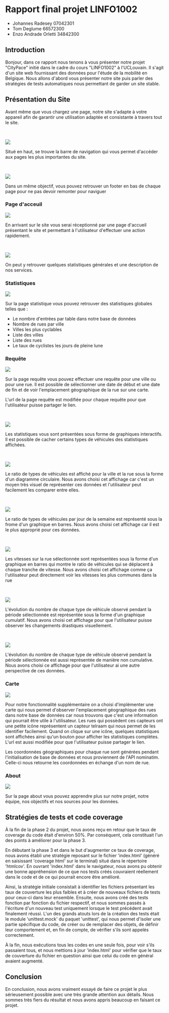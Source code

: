 # Rapport final projet LINFO1002
- Johannes Radesey 07042301
- Tom Deglume 66572300
- Enzo Andrade Orletti 34842300

## Introduction

Bonjour, dans ce rapport nous tenons à vous présenter notre projet "CityPace" initié dans le cadre du cours "LINFO1002" à l'UCLouvain. Il s'agit d'un site web fournissant des données pour l'étude de la mobilité en Belgique. Nous allons d'abord vous présenter notre site puis parler des stratégies de tests automatiques nous permettant de garder un site stable.

## Présentation du Site

Avant même que vous chargez une page, notre site s'adapte à votre appareil afin de garantir une utilisation adaptée et consistante à travers tout le site.

<br>

![](docs/rapport/navbar.png)

Situé en haut, se trouve la barre de navigation qui vous permet d'accéder aux pages les plus importantes du site.

<br>

![](docs/rapport/footer.png)

Dans un même objectif, vous pouvez retrouver un footer en bas de chaque page pour ne pas devoir remonter pour naviguer

### Page d'acceuil

![](docs/rapport/acceuil1.png)

En arrivant sur le site vous serai réceptionné par une page d'accueil présentant le site et permettant à l'utilisateur d'effectuer une action rapidement.

<br>

![](docs/rapport/acceuil2.png)

On peut y retrouver quelques statistiques générales et une description de nos services.

### Statistiques
![](docs/rapport/statistiques.png)

Sur la page statistique vous pouvez retrouver des statistiques globales telles que :
- Le nombre d'entrées par table dans notre base de données
- Nombre de rues par ville
- Villes les plus cyclables
- Liste des villes
- Liste des rues
- Le taux de cyclistes les jours de pleine lune 

### Requête
![](docs/rapport/requete1.png)

Sur la page requête vous pouvez effectuer une requête pour une ville ou pour une rue. Il est possible de sélectionner une date de début et une date de fin et de voir l'emplacement géographique de la rue sur une carte.

L'url de la page requête est modifiée pour chaque requête pour que l'utilisateur puisse partager le lien.

<br>

![](docs/rapport/requete3.png)

Les statistiques vous sont présentées sous forme de graphiques interactifs. Il est possible de cacher certains types de véhicules des statistiques affichées.

<br>

![](docs/rapport/requete2.png)

Le ratio de types de véhicules est affiché pour la ville et la rue sous la forme d'un diagramme circulaire. Nous avons choisi cet affichage car c'est un moyen très visuel de représenter ces données et l'utilisateur peut facilement les comparer entre elles.

<br>

![](docs/rapport/requete4.png)

Le ratio de types de véhicules par jour de la semaine est représenté sous la frome d'un graphique en barres. Nous avons choisi cet affichage car il est le plus approprié pour ces données.
<!-- ici il faut développer un peu plus -->

<br>

![](docs/rapport/requete5.png)

Les vitesses sur la rue sélectionnée sont représentées sous la forme d'un graphique en barres qui montre le ratio de véhicules qui se déplacent à chaque tranche de vitesse. Nous avons choisi cet affichage comme ça l'utilisateur peut directement voir les vitesses les plus communes dans la rue

<br>

![](docs/rapport/requete6.png)

L'évolution du nombre de chaque type de véhicule observé pendant la période sélectionnée est représentée sous la forme d'un graphique cumulatif. Nous avons choisi cet affichage pour que l'utilisateur puisse observer les changements drastiques visuellement.

<br>

![](docs/rapport/requete7.png)

L'évolution du nombre de chaque type de véhicule observé pendant la période sélectionnée est aussi représentée de manière non cumulative. Nous avons choisi ce affichage pour que l'utilisateur ai une autre perspective de ces données.

### Carte 

![](docs/rapport/carte.png)

Pour notre fonctionnalité supplémentaire on a choisi d'implémenter une carte qui nous permet d'observer l'emplacement géographique des rues dans notre base de données car nous trouvons que c'est une information qui pourrait être utile à l'utilisateur. Les rues qui possèdent ces capteurs ont une petite icône représentent un capteur telraam qui nous permet de les identifier facilement. Quand on clique sur une icône, quelques statistiques sont affichées ainsi qu'un bouton pour afficher les statistiques complètes. L'url est aussi modifiée pour que l'utilisateur puisse partager le lien.


Les coordonnées géographiques pour chaque rue sont générées pendant l'initialisation de base de données et nous proviennent de l'API nominatim. Celle-ci nous retourne les coordonnées en échange d'un nom de rue.
<!-- rephraser -->

### About

![](docs/rapport/about.png)

Sur la page about vous pouvez apprendre plus sur notre projet, notre équipe, nos objectifs et nos sources pour les données.

## Stratégies de tests et code coverage

À la fin de la phase 2 du projet, nous avons reçu en retour que le taux de coverage du code était d'environ 50%. Par conséquent, cela constituait l'un des points à améliorer pour la phase 3.

En débutant la phase 3 et dans le but d'augmenter ce taux de coverage, nous avons établi une stratégie reposant sur le fichier 'index.html' (généré en saisissant 'coverage html' sur le terminal) situé dans le répertoire 'htmlcov'. En ouvrant 'index.html' dans le navigateur, nous avons pu obtenir une bonne appréhension de ce que nos tests créés couvraient réellement dans le code et de ce qui pourrait encore être amélioré.

Ainsi, la stratégie initiale consistait à identifier les fichiers présentant les taux de couverture les plus faibles et à créer de nouveaux fichiers de tests pour ceux-ci dans leur ensemble. Ensuite, nous avons créé des tests fonction par fonction du fichier respectif, et nous sommes passés à l'écriture d'un nouveau test uniquement lorsque le test précédent avait finalement réussi. L'un des grands atouts lors de la création des tests était le module 'unittest.mock' du paquet 'unittest', qui nous permet d'isoler une partie spécifique du code, de créer ou de remplacer des objets, de définir leur comportement et, en fin de compte, de vérifier s'ils sont appelés correctement.

À la fin, nous exécutions tous les codes en une seule fois, pour voir s'ils passaient tous, et nous mettions à jour 'index.html' pour vérifier que le taux de couverture du fichier en question ainsi que celui du code en général avaient augmenté.

## Conclusion

En conclusion, nous avons vraiment essayé de faire ce projet le plus sérieusement possible avec une très grande attention aux détails. Nous sommes très fiers du résultat et nous avons appris beaucoup en faisant ce projet.

<!-- un peu personnel?? -->
